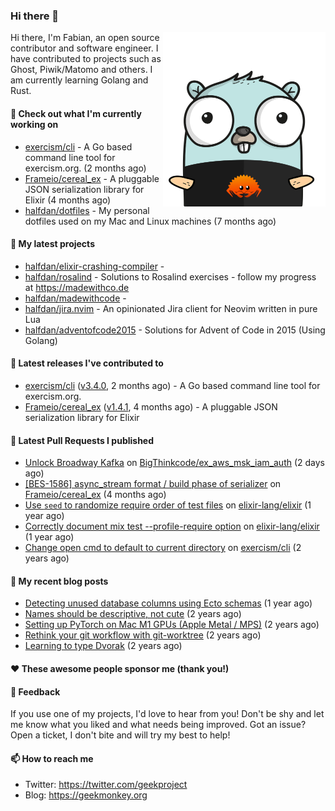 ### Hi there 👋

<img align="right" src="https://raw.githubusercontent.com/halfdan/halfdan/master/assets/rustgopher.png" width="260">

Hi there, I'm Fabian, an open source contributor and software engineer. I have contributed to projects such as Ghost, Piwik/Matomo and others. I am currently learning Golang and Rust.

#### 👷 Check out what I'm currently working on

- [exercism/cli](https://github.com/exercism/cli) - A Go based command line tool for exercism.org. (2 months ago)
- [Frameio/cereal_ex](https://github.com/Frameio/cereal_ex) - A pluggable JSON serialization library for Elixir (4 months ago)
- [halfdan/dotfiles](https://github.com/halfdan/dotfiles) - My personal dotfiles used on my Mac and Linux machines (7 months ago)

#### 🌱 My latest projects

- [halfdan/elixir-crashing-compiler](https://github.com/halfdan/elixir-crashing-compiler) - 
- [halfdan/rosalind](https://github.com/halfdan/rosalind) - Solutions to Rosalind exercises - follow my progress at https://madewithco.de
- [halfdan/madewithcode](https://github.com/halfdan/madewithcode) - 
- [halfdan/jira.nvim](https://github.com/halfdan/jira.nvim) - An opinionated Jira client for Neovim written in pure Lua
- [halfdan/adventofcode2015](https://github.com/halfdan/adventofcode2015) - Solutions for Advent of Code in 2015 (Using Golang)

#### 🔭 Latest releases I've contributed to

- [exercism/cli](https://github.com/exercism/cli) ([v3.4.0](https://github.com/exercism/cli/releases/tag/v3.4.0), 2 months ago) - A Go based command line tool for exercism.org.
- [Frameio/cereal_ex](https://github.com/Frameio/cereal_ex) ([v1.4.1](https://github.com/Frameio/cereal_ex/releases/tag/v1.4.1), 4 months ago) - A pluggable JSON serialization library for Elixir

#### 🔨 Latest Pull Requests I published

- [Unlock Broadway Kafka](https://github.com/BigThinkcode/ex_aws_msk_iam_auth/pull/1) on [BigThinkcode/ex_aws_msk_iam_auth](https://github.com/BigThinkcode/ex_aws_msk_iam_auth) (2 days ago)
- [[BES-1586] async_stream format / build phase of serializer](https://github.com/Frameio/cereal_ex/pull/20) on [Frameio/cereal_ex](https://github.com/Frameio/cereal_ex) (4 months ago)
- [Use `seed` to randomize require order of test files](https://github.com/elixir-lang/elixir/pull/12442) on [elixir-lang/elixir](https://github.com/elixir-lang/elixir) (1 year ago)
- [Correctly document mix test --profile-require option](https://github.com/elixir-lang/elixir/pull/12441) on [elixir-lang/elixir](https://github.com/elixir-lang/elixir) (1 year ago)
- [Change open cmd to default to current directory](https://github.com/exercism/cli/pull/1070) on [exercism/cli](https://github.com/exercism/cli) (2 years ago)

#### 📜 My recent blog posts

- [Detecting unused database columns using Ecto schemas](https://geekmonkey.org/detecting-unused-database-columns-using-ecto-schemas/) (1 year ago)
- [Names should be descriptive, not cute](https://geekmonkey.org/names-should-be-descriptive-not-cute/) (2 years ago)
- [Setting up PyTorch on Mac M1 GPUs (Apple Metal / MPS)](https://geekmonkey.org/setting-up-jupyter-lab-with-pytorch-on-a-mac-with-gpu/) (2 years ago)
- [Rethink your git workflow with git-worktree](https://geekmonkey.org/rethink-your-git-workflow-with-git-worktree/) (2 years ago)
- [Learning to type Dvorak](https://geekmonkey.org/learning-to-type-dvorak/) (2 years ago)

#### ❤️ These awesome people sponsor me (thank you!)


#### 💬 Feedback

If you use one of my projects, I'd love to hear from you! Don't be shy and let me know what you liked
and what needs being improved. Got an issue? Open a ticket, I don't bite and will try my best to help!

#### 📫 How to reach me

- Twitter: https://twitter.com/geekproject
- Blog: https://geekmonkey.org
